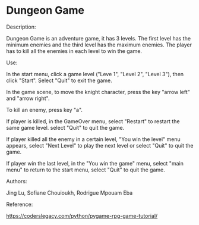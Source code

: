 # Dungeon Game

Description:

Dungeon Game is an adventure game, it has 3 levels. The first level has the minimum enemies and the third level has the maximum enemies. The player has to kill all the enemies in each level to win the game.


Use:

In the start menu, click a game level ("Leve 1", "Level 2", "Level 3"), then click "Start".
Select "Quit" to exit the game.

In the game scene, to move the knight character, press the key "arrow left" and "arrow right".

To kill an enemy, press key "a".

If player is killed, in the GameOver menu, select "Restart" to restart the same game level. select "Quit" to quit the game.

If player killed all the enemy in a certain level, "You win the level" menu appears, select "Next Level" to play the next level or select "Quit" to quit the game.

If player win the last level, in the "You win the game" menu, select "main menu" to return to the start menu, select "Quit" to quit the game.



Authors:

Jing Lu, 
Sofiane Chouioukh, 
Rodrigue Mpouam Eba


Reference:

https://coderslegacy.com/python/pygame-rpg-game-tutorial/